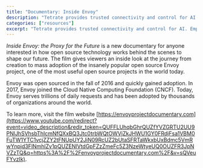 ```yaml
---
title: "Documentary: Inside Envoy"
description: "Tetrate provides trusted connectivity and control for AI. Empower developers while safeguarding the business. Built atop the proven Envoy proxy & Envoy AI Gateway."
categories: ["resources"]
excerpt: "Tetrate provides trusted connectivity and control for AI. Empower developers while safeguarding the business. Built atop the proven Envoy proxy & Envoy AI Gateway."
---
```


_Inside Envoy: the Proxy for the Future_ is a new documentary for anyone interested in how open source technology works behind the scenes to shape our future. The film gives viewers an inside look at the journey from creation to mass adoption of the insanely popular open source Envoy project, one of the most useful open source projects in the world today.

Envoy was open sourced in the fall of 2016 and quickly gained adoption. In 2017, Envoy joined the Cloud Native Computing Foundation (CNCF). Today, Envoy serves trillions of daily requests and has been adopted by thousands of organizations around the world.

To learn more, visit the film website [https://envoyprojectdocumentary.com](https://www.youtube.com/redirect?event=video_description&redir_token=QUFFLUhqbGhrQUZfYVZGRTU2UU9PNlJhSVhsbThIcmNfQXxBQ3Jtc0trbWQtOWVjZkJHWU1GY0FRdjFsa1VBM0FuTW1YTC1vcjZZY2tFNUpUY2JiN09RcUZ2bUtaSFRTaWkxbUxBdmc5VmRwYnpjd3FlNmhlZy1pQUZENlVtdGpFZzZmeFc5Z3NzeWtyeUQ0OUZFR3JpNVZzTQ&q=https%3A%2F%2Fenvoyprojectdocumentary.com%2F&v=sQVeuFYvzIk).